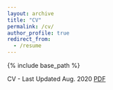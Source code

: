```yaml
---
layout: archive
title: "CV"
permalink: /cv/
author_profile: true
redirect_from:
  - /resume
---
```


{% include base_path %}

CV - Last Updated Aug. 2020 [PDF](/files/CV_08-2020.pdf)

